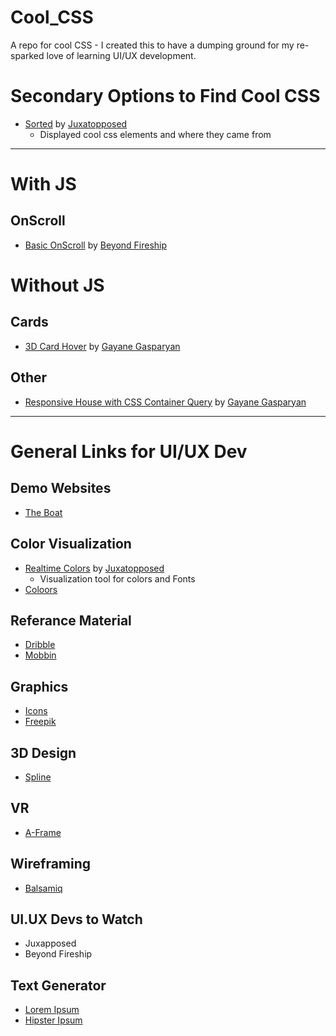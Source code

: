 # Cool_CSS
A repo for cool CSS - I created this to have a dumping ground for my re-sparked love of learning UI/UX development. 

# Secondary Options to Find Cool CSS
- [Sorted](https://stacksorted.com) by [Juxatopposed](https://www.youtube.com/@juxtopposed)
  - Displayed cool css elements and where they came from
---


# With JS
## OnScroll
- [Basic OnScroll](https://www.youtube.com/watch?v=T33NN_pPeNI) by [Beyond Fireship](https://www.youtube.com/@beyondfireship)

# Without JS
## Cards
- [3D Card Hover](https://codepen.io/gayane-gasparyan/pen/wvxewXO) by [Gayane Gasparyan](https://codepen.io/gayane-gasparyan)


## Other
-  [Responsive House with CSS Container Query](https://codepen.io/gayane-gasparyan/pen/yLqjVWb) by [Gayane Gasparyan](https://codepen.io/gayane-gasparyan)


---
# General Links for UI/UX Dev
## Demo Websites
- [The Boat](https://www.sbs.com.au/theboat/)
  
## Color Visualization
- [Realtime Colors](https://www.realtimecolors.com/) by [Juxatopposed](https://www.youtube.com/@juxtopposed)
  - Visualization tool for colors and Fonts
- [Coloors](https://coolors.co/)

## Referance Material
- [Dribble](https://dribbble.com/) 
- [Mobbin](https://mobbin.com/browse)

## Graphics
- [Icons](https://icons8.com/)
- [Freepik](https://www.freepik.com/)
  
## 3D Design
- [Spline](https://spline.design/)
  
## VR
- [A-Frame](https://aframe.io/)

## Wireframing
- [Balsamiq](https://balsamiq.com/)

## UI.UX Devs to Watch
- Juxapposed
- Beyond Fireship

## Text Generator
- [Lorem Ipsum](https://loremipsum.io/generator)
- [Hipster Ipsum](https://hipsum.co)